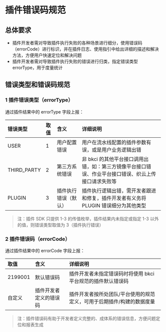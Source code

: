 # 插件错误码规范

## 总体要求

* 插件开发者需对导致插件执行失败的各种场景进行细分，使用错误码（errorCode）进行标识，并在插件日志、使用指引中给出详细的描述和解决方法，方便用户快速定位和解决问题
* 插件开发者需对导致插件执行失败的错误进行归类，指定错误类型 errorType，用于度量统计

## 错误类型和错误码规范

### 1 插件错误类型（errorType）

通过插件结果中的 errorType 字段上报：

| 错误类型 | 取值 | 含义 | 详细说明 |
| :--- | :--- | :--- | :--- |
| USER | 1 | 用户配置错误 | 用户在流水线配置的插件参数有误，或是用户业务逻辑出错 |
| THIRD\_PARTY | 2 | 第三方系统错误 | 非 bkci 的其他平台接口调用出错，如：第三方镜像平台接口错误、作业平台接口错误、织云上传接口请求失败等 |
| PLUGIN | 3 | 插件执行错误（默认） | 插件执行逻辑出错，需开发者跟进和修复，插件开发者有义务将 PLUGIN 错误细分为其他类型 |

> 注：插件 SDK 只提供 1-3 的传值枚举，插件结果内未指定或指定 1-3 以外的值，则错误类型取值为 3（插件执行错误）

### 2 插件错误码（errorCode）

通过插件结果中的 errorCode 字段上报：

| 取值 | 含义 | 详细说明 |
| :--- | :--- | :--- |
| 2199001 | 默认错误码 | 插件开发者未指定错误码时将使用 bkci 平台规范的插件默认错误码 |
| 自定义 | 插件开发者定义的错误码 | 插件开发者按所处团队/平台使用的规范定义，可用于后期插件/构建的数据度量 |

> 注：插件错误码有助于开发者定义完整的、成体系的错误信息，方便问题定位和报表生成

